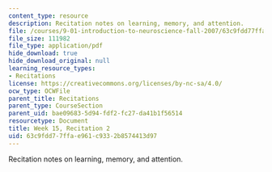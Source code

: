 ```yaml
---
content_type: resource
description: Recitation notes on learning, memory, and attention.
file: /courses/9-01-introduction-to-neuroscience-fall-2007/63c9fdd77ffae961c9332b8574413d97_wk15_9_01_r09.pdf
file_size: 111982
file_type: application/pdf
hide_download: true
hide_download_original: null
learning_resource_types:
- Recitations
license: https://creativecommons.org/licenses/by-nc-sa/4.0/
ocw_type: OCWFile
parent_title: Recitations
parent_type: CourseSection
parent_uid: bae09683-5d94-fdf2-fc27-da41b1f56514
resourcetype: Document
title: Week 15, Recitation 2
uid: 63c9fdd7-7ffa-e961-c933-2b8574413d97
---
```

Recitation notes on learning, memory, and attention.